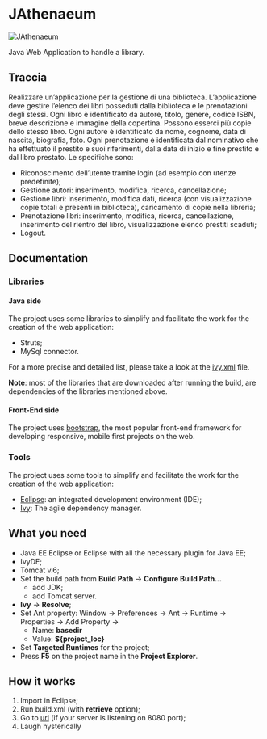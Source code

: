JAthenaeum
==========

![JAthenaeum](https://raw.github.com/JCPP/JAthenaeum/master/WebContent/image/logoonlybook.png)

Java Web Application to handle a library.


Traccia
-------
Realizzare un’applicazione per la gestione di una biblioteca. L’applicazione deve gestire l’elenco dei libri posseduti dalla biblioteca e le prenotazioni degli stessi. Ogni libro è identificato da autore, titolo, genere, codice ISBN, breve descrizione e immagine della copertina. Possono esserci più copie dello stesso libro. Ogni autore è identificato da nome, cognome, data di nascita, biografia, foto. Ogni prenotazione è identificata dal nominativo che ha effettuato il prestito e suoi riferimenti, dalla data di inizio e fine prestito e dal libro prestato. Le specifiche sono:
  * Riconoscimento dell’utente tramite login (ad esempio con utenze predefinite);
  * Gestione autori: inserimento, modifica, ricerca, cancellazione;
  * Gestione libri: inserimento, modifica dati, ricerca (con visualizzazione copie totali e presenti in biblioteca), caricamento di copie nella libreria;
  * Prenotazione libri: inserimento, modifica, ricerca, cancellazione, inserimento del rientro del libro, visualizzazione elenco prestiti scaduti;
  * Logout.


Documentation
-------------


### Libraries ###

#### Java side ####

The project uses some libraries to simplify and facilitate the work for the creation of the web application:

* Struts;
* MySql connector.

For a more precise and detailed list, please take a look at the [ivy.xml](https://github.com/JCPP/JAthenaeum/blob/master/ivy.xml) file.

**Note**: most of the libraries that are downloaded after running the build, are dependencies of the libraries mentioned above.


#### Front-End side #####

The project uses [bootstrap](http://getbootstrap.com/), the most popular front-end framework for developing responsive, mobile first projects on the web.



### Tools ###

The project uses some tools to simplify and facilitate the work for the creation of the web application:

* [Eclipse](http://eclipse.org/): an integrated development environment (IDE);
* [Ivy](http://ant.apache.org/ivy/): The agile dependency manager.



What you need
-------------

* Java EE Eclipse or Eclipse with all the necessary plugin for Java EE;
* IvyDE;
* Tomcat v.6;
* Set the build path from **Build Path** -> **Configure Build Path...**
   * add JDK;
   * add Tomcat server.
* **Ivy** -> **Resolve**;
* Set Ant property: Window -> Preferences -> Ant -> Runtime -> Properties -> Add Property ->
  * Name: **basedir**
  * Value: **${project_loc}**
* Set **Targeted Runtimes** for the project;
* Press **F5** on the project name in the **Project Explorer**.


How it works
------------

1. Import in Eclipse;
2. Run build.xml (with **retrieve** option);
3. Go to [url](http://localhost:8080/JAthenaeum/index.do) (if your server is listening on 8080 port);
4. Laugh hysterically
